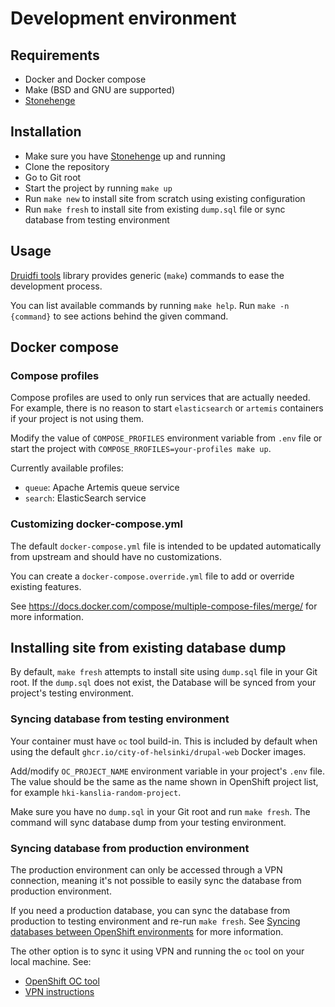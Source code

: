 # Development environment

## Requirements
- Docker and Docker compose
- Make (BSD and GNU are supported)
- [Stonehenge](https://github.com/druidfi/stonehenge)

## Installation

- Make sure you have [Stonehenge](https://github.com/druidfi/stonehenge) up and running
- Clone the repository
- Go to Git root
- Start the project by running `make up`
- Run `make new` to install site from scratch using existing configuration
- Run `make fresh` to install site from existing `dump.sql` file or sync database from testing environment

## Usage

[Druidfi tools](https://github.com/druidfi/tools) library provides generic (`make`) commands to ease the development process.

You can list available commands by running `make help`. Run `make -n {command}` to see actions behind the given command.

## Docker compose

### Compose profiles

Compose profiles are used to only run services that are actually needed. For example, there is no reason to start `elasticsearch` or `artemis` containers if your project is not using them.

Modify the value of `COMPOSE_PROFILES` environment variable from `.env` file or start the project with `COMPOSE_RROFILES=your-profiles make up`.

Currently available profiles:
- `queue`: Apache Artemis queue service
- `search`: ElasticSearch service

### Customizing docker-compose.yml

The default `docker-compose.yml` file is intended to be updated automatically from upstream and should have no customizations.

You can create a `docker-compose.override.yml` file to add or override existing features.

See https://docs.docker.com/compose/multiple-compose-files/merge/ for more information.

## Installing site from existing database dump

By default, `make fresh` attempts to install site using `dump.sql` file in your Git root. If the `dump.sql` does not exist, the Database will be synced from your project's testing environment.

### Syncing database from testing environment

Your container must have `oc` tool build-in. This is included by default when using the default `ghcr.io/city-of-helsinki/drupal-web` Docker images.

Add/modify `OC_PROJECT_NAME` environment variable in your project's `.env` file. The value should be the same as the name shown in OpenShift project list, for example `hki-kanslia-random-project`.

Make sure you have no `dump.sql` in your Git root and run `make fresh`. The command will sync database dump from your testing environment.

### Syncing database from production environment

The production environment can only be accessed through a VPN connection, meaning it's not possible to easily sync the database from production environment.

If you need a production database, you can sync the database from production to testing environment and re-run `make fresh`. See
[Syncing databases between OpenShift environments](/documentation/openshift-db-sync.md) for more information.

The other option is to sync it using VPN and running the `oc` tool on your local machine. See:
- [OpenShift OC tool](/documentation/openshift-oc.md)
- [VPN instructions](https://helsinkisolutionoffice.atlassian.net/wiki/spaces/HELFI/pages/7535886371/Maintenance+VPN+Huoltoyhteys)
